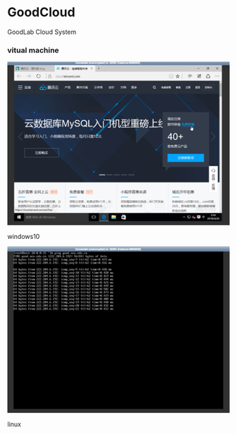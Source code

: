 # GoodCloud
GoodLab Cloud System

###	  vitual machine

![eadme](doc/images/Readme1.png)

windows10

![eadme](doc/images/Readme2.png)

linux

